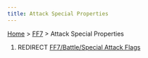 ```yaml
---
title: Attack Special Properties
---
```


[Home](../Main%20Page.md) > [FF7](../FF7.md) > Attack Special Properties

1.  REDIRECT [FF7/Battle/Special Attack Flags][]

  [FF7/Battle/Special Attack Flags]: Battle/Special%20Attack%20Flags.md
    "wikilink"
